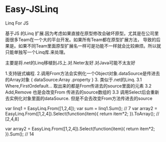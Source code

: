 # Easy-JSLinq
Linq For JS

基于JS 的Linq 扩展.因为考虑如果直接在原型修改会破坏原型。尤其是在公司里面很多Team在一个大的平台开发。如果所有Team都在原型扩展方法，
导致的后果是。如果不同Team里面原型扩展名一样可是功能不一样就会比较麻烦。所以就只能单独写一个Linq库.来处理。

主要是将.net的Linq移植到JS上.对.Neter友好.对Java可能不太友好

1.支持链式编程.
2.调用From方法会实例化一个Object对象.dataSource是传进去的Array对象
{
   dataSource:Array
   .property
}
3. 类似于.net的Linq.
  3.1 Where,FirstOrdefault... 取出来的都是From传进去的source里面的元素
  3.2 Add,Remove 也是会改变From 传进去的source数组的
  3.3 调用Select后会重新去实例化对象里面的dataSource. 但是不会去改变From方法传进去的source

var linq1 = EasyLinq.From([1,2,4]);
var sum = linq1.Sum(); // 7
var array2 = EasyLinq.From([1,2,4]).Select(function(item){
   return item*2;
}).ToArray(); // [2,4,8]

var array2 = EasyLinq.From([1,2,4]).Select(function(item){
       return item*2;
    }).Sum(); // 14


